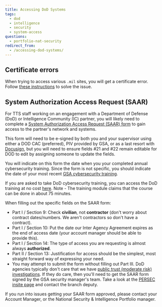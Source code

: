 ```yaml
---
title: Accessing DoD Systems
tags:
  - dod
  - intelligence
  - security
  - system-access
questions:
  - portfolio-nat-security
redirect_from:
  - /accessing-dod-systems/
---
```


## Certificate errors

When trying to access various `.mil` sites, you will get a certificate error. Follow [these instructions](https://public.cyber.mil/pki-pke/end-users/getting-started/cross-cert-chaining/) to solve the issue.

## System Authorization Access Request (SAAR)

For TTS staff working on an engagement with a Department of Defense (DoD) or Intelligence Community (IC) partner, you will likely need to complete a [System Authorization Access Request (SAAR) form](https://www.esd.whs.mil/Portals/54/Documents/DD/forms/dd/dd2875.pdf) to gain access to the partner's network and systems.

This form will need to be e-signed by both you and your supervisor using either a DOD CAC (preferred), PIV provided by GSA, or as a last resort with [Docusign]({{site.baseurl}}/digital-signatures/), but you will need to ensure fields #21 and #22 remain editable for DOD to edit by assigning someone to update the fields.

You will indicate on this form the date when you your completed annual cybersecurity training. Since the form is not specific, you should indicate the date of your most recent [GSA cybersecurity training]({{site.baseurl}}/olu/).

If you are asked to take DoD cybersecurity training, you can access the DoD training at no cost [here](https://www.cdse.edu/catalog/elearning/DS-IA106.html). Note - The training module claims that the course can be done in about 75 minutes.

When filling out the specific fields on the SAAR form:

- Part I / Section 9: Check **civilian**, not **contractor** (don't worry about contract dates/numbers. We aren't contractors so don't have a contract).
- Part I / Section 10: Put the date our Inter Agency Agreement expires as the end of access date (your account manager should be able to provide this).
- Part I / Section 14: The type of access you are requesting is almost always **authorized**.
- Part II / Section 13: Justification for access should be the simplest, most straight forward way of expressing your need.
- You may attempt to submit the form without filling out Part III. DoD agencies typically don't care that we have [public trust (moderate risk) investigations]({{site.baseurl}}/top-secret/). If they do care, then you'll need to get the SAAR form signed by the GSA security manager's team. Take a look at the [PERSEC insite page](https://insite.gsa.gov/organizations/staff-offices/office-of-mission-assurance/divisions-program-offices/personnel-security-division) and contact the branch deputy.

If you run into issues getting your SAAR form approved, please contact your Account Manager, or the National Security & Intelligence Portfolio manager.
